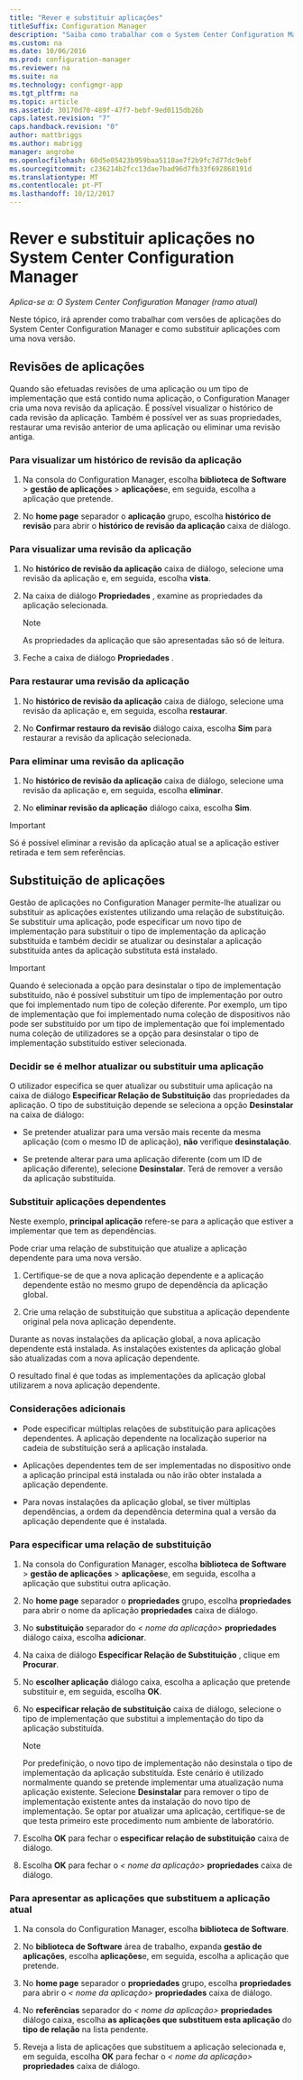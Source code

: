 ```yaml
---
title: "Rever e substituir aplicações"
titleSuffix: Configuration Manager
description: "Saiba como trabalhar com o System Center Configuration Manager versões da aplicação e substituir aplicações."
ms.custom: na
ms.date: 10/06/2016
ms.prod: configuration-manager
ms.reviewer: na
ms.suite: na
ms.technology: configmgr-app
ms.tgt_pltfrm: na
ms.topic: article
ms.assetid: 30170d70-489f-47f7-bebf-9ed0115db26b
caps.latest.revision: "7"
caps.handback.revision: "0"
author: mattbriggs
ms.author: mabrigg
manager: angrobe
ms.openlocfilehash: 60d5e05423b959baa5110ae7f2b9fc7d77dc9ebf
ms.sourcegitcommit: c236214b2fcc13dae7bad96d7fb33f692868191d
ms.translationtype: MT
ms.contentlocale: pt-PT
ms.lasthandoff: 10/12/2017
---
```

# <a name="revise-and-supersede-applications-in-system-center-configuration-manager"></a>Rever e substituir aplicações no System Center Configuration Manager

*Aplica-se a: O System Center Configuration Manager (ramo atual)*

Neste tópico, irá aprender como trabalhar com versões de aplicações do System Center Configuration Manager e como substituir aplicações com uma nova versão.  

##  <a name="application-revisions"></a>Revisões de aplicações  
 Quando são efetuadas revisões de uma aplicação ou um tipo de implementação que está contido numa aplicação, o Configuration Manager cria uma nova revisão da aplicação. É possível visualizar o histórico de cada revisão da aplicação. Também é possível ver as suas propriedades, restaurar uma revisão anterior de uma aplicação ou eliminar uma revisão antiga.  

### <a name="to-display-an-application-revision-history"></a>Para visualizar um histórico de revisão da aplicação  

1.  Na consola do Configuration Manager, escolha **biblioteca de Software** > **gestão de aplicações** > **aplicações**e, em seguida, escolha a aplicação que pretende.  

3.  No **home page** separador o **aplicação** grupo, escolha **histórico de revisão** para abrir o **histórico de revisão da aplicação** caixa de diálogo.  

### <a name="to-view-an-application-revision"></a>Para visualizar uma revisão da aplicação  

1.  No **histórico de revisão da aplicação** caixa de diálogo, selecione uma revisão da aplicação e, em seguida, escolha **vista**.  

2.  Na caixa de diálogo **Propriedades** , examine as propriedades da aplicação selecionada.  

    > [!NOTE]  
    >  As propriedades da aplicação que são apresentadas são só de leitura.  

3.  Feche a caixa de diálogo **Propriedades** .  

### <a name="to-restore-an-application-revision"></a>Para restaurar uma revisão da aplicação  

1.  No **histórico de revisão da aplicação** caixa de diálogo, selecione uma revisão da aplicação e, em seguida, escolha **restaurar**.  

2.  No **Confirmar restauro da revisão** diálogo caixa, escolha **Sim** para restaurar a revisão da aplicação selecionada.  

### <a name="to-delete-an-application-revision"></a>Para eliminar uma revisão da aplicação  

1.  No **histórico de revisão da aplicação** caixa de diálogo, selecione uma revisão da aplicação e, em seguida, escolha **eliminar**.  

2.  No **eliminar revisão da aplicação** diálogo caixa, escolha **Sim**.  

> [!IMPORTANT]  
>  Só é possível eliminar a revisão da aplicação atual se a aplicação estiver retirada e tem sem referências.  

##  <a name="application-supersedence"></a>Substituição de aplicações  
 Gestão de aplicações no Configuration Manager permite-lhe atualizar ou substituir as aplicações existentes utilizando uma relação de substituição. Se substituir uma aplicação, pode especificar um novo tipo de implementação para substituir o tipo de implementação da aplicação substituída e também decidir se atualizar ou desinstalar a aplicação substituída antes da aplicação substituta está instalado.  

> [!IMPORTANT]  
>  Quando é selecionada a opção para desinstalar o tipo de implementação substituído, não é possível substituir um tipo de implementação por outro que foi implementado num tipo de coleção diferente.  Por exemplo, um tipo de implementação que foi implementado numa coleção de dispositivos não pode ser substituído por um tipo de implementação que foi implementado numa coleção de utilizadores se a opção para desinstalar o tipo de implementação substituído estiver selecionada.  

### <a name="decide-whether-to-upgrade-or-replace-an-application"></a>Decidir se é melhor atualizar ou substituir uma aplicação  
 O utilizador especifica se quer atualizar ou substituir uma aplicação na caixa de diálogo **Especificar Relação de Substituição** das propriedades da aplicação. O tipo de substituição depende se seleciona a opção **Desinstalar** na caixa de diálogo:  

-   Se pretender atualizar para uma versão mais recente da mesma aplicação (com o mesmo ID de aplicação), **não** verifique **desinstalação**.  

-   Se pretende alterar para uma aplicação diferente (com um ID de aplicação diferente), selecione **Desinstalar**. Terá de remover a versão da aplicação substituída.  

### <a name="supersede-dependent-applications"></a>Substituir aplicações dependentes  
 Neste exemplo, **principal aplicação** refere-se para a aplicação que estiver a implementar que tem as dependências.  

 Pode criar uma relação de substituição que atualize a aplicação dependente para uma nova versão.  

1.  Certifique-se de que a nova aplicação dependente e a aplicação dependente estão no mesmo grupo de dependência da aplicação global.  

2.  Crie uma relação de substituição que substitua a aplicação dependente original pela nova aplicação dependente.  

 Durante as novas instalações da aplicação global, a nova aplicação dependente está instalada. As instalações existentes da aplicação global são atualizadas com a nova aplicação dependente.  

 O resultado final é que todas as implementações da aplicação global utilizarem a nova aplicação dependente.  

### <a name="further-considerations"></a>Considerações adicionais  

-   Pode especificar múltiplas relações de substituição para aplicações dependentes. A aplicação dependente na localização superior na cadeia de substituição será a aplicação instalada.  

-   Aplicações dependentes tem de ser implementadas no dispositivo onde a aplicação principal está instalada ou não irão obter instalada a aplicação dependente.  

-   Para novas instalações da aplicação global, se tiver múltiplas dependências, a ordem da dependência determina qual a versão da aplicação dependente que é instalada.  

### <a name="to-specify-a-supersedence-relationship"></a>Para especificar uma relação de substituição  

1.  Na consola do Configuration Manager, escolha **biblioteca de Software** > **gestão de aplicações** > **aplicações**e, em seguida, escolha a aplicação que substitui outra aplicação.  

3.  No **home page** separador o **propriedades** grupo, escolha **propriedades** para abrir o nome da aplicação **propriedades** caixa de diálogo.  

4.  No **substituição** separador do *< nome da aplicação\>*  **propriedades** diálogo caixa, escolha **adicionar**.  

5.  Na caixa de diálogo **Especificar Relação de Substituição** , clique em **Procurar**.  

6.  No **escolher aplicação** diálogo caixa, escolha a aplicação que pretende substituir e, em seguida, escolha **OK**.  

7.  No **especificar relação de substituição** caixa de diálogo, selecione o tipo de implementação que substitui a implementação do tipo da aplicação substituída.  

    > [!NOTE]  
    >  Por predefinição, o novo tipo de implementação não desinstala o tipo de implementação da aplicação substituída. Este cenário é utilizado normalmente quando se pretende implementar uma atualização numa aplicação existente. Selecione **Desinstalar** para remover o tipo de implementação existente antes da instalação do novo tipo de implementação. Se optar por atualizar uma aplicação, certifique-se de que testa primeiro este procedimento num ambiente de laboratório.  

8.  Escolha **OK** para fechar o **especificar relação de substituição** caixa de diálogo.  

9. Escolha **OK** para fechar o *< nome da aplicação\>*  **propriedades** caixa de diálogo.  

### <a name="to-display-applications-that-supersede-the-current-application"></a>Para apresentar as aplicações que substituem a aplicação atual  

1.  Na consola do Configuration Manager, escolha **biblioteca de Software**.  

2.  No **biblioteca de Software** área de trabalho, expanda **gestão de aplicações**, escolha **aplicações**e, em seguida, escolha a aplicação que pretende.  

3.  No **home page** separador o **propriedades** grupo, escolha **propriedades** para abrir o *< nome da aplicação\>*  **propriedades** caixa de diálogo.  

4.  No **referências** separador do *< nome da aplicação\>*  **propriedades** diálogo caixa, escolha **as aplicações que substituem esta aplicação** do **tipo de relação** na lista pendente.  

5.  Reveja a lista de aplicações que substituem a aplicação selecionada e, em seguida, escolha **OK** para fechar o *< nome da aplicação\>*  **propriedades** caixa de diálogo.  
